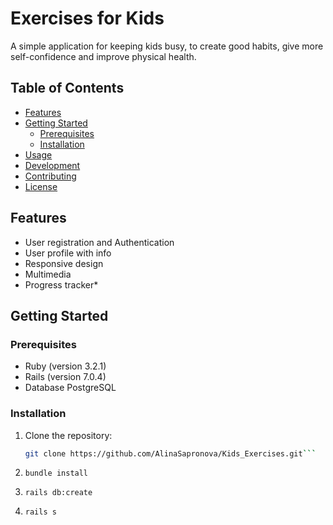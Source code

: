 # Exercises for Kids

A simple application for keeping kids busy, to create good habits, give more self-confidence and improve physical health.

## Table of Contents

- [Features](#features)
- [Getting Started](#getting-started)
  - [Prerequisites](#prerequisites)
  - [Installation](#installation)
- [Usage](#usage)
- [Development](#development)
- [Contributing](#contributing)
- [License](#license)

## Features

- User registration and Authentication
- User profile with info
- Responsive design
- Multimedia
- Progress tracker*

## Getting Started

### Prerequisites

- Ruby (version 3.2.1)
- Rails (version 7.0.4)
- Database PostgreSQL

### Installation

1. Clone the repository:

   ```bash
   git clone https://github.com/AlinaSapronova/Kids_Exercises.git```
   
3. ```bundle install```
4. ```rails db:create```
5. ```rails s```

